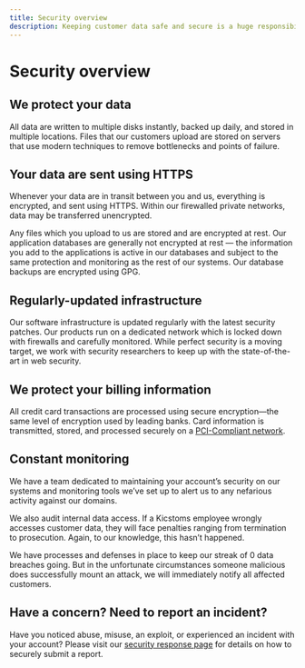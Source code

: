 ```yaml
---
title: Security overview
description: Keeping customer data safe and secure is a huge responsibility and a top priority for us. Here’s how we make it happen.
---
```


# Security overview

## We protect your data

All data are written to multiple disks instantly, backed up daily, and stored in multiple locations. Files that our customers upload are stored on servers that use modern techniques to remove bottlenecks and points of failure.

## Your data are sent using HTTPS

Whenever your data are in transit between you and us, everything is encrypted, and sent using HTTPS. Within our firewalled private networks, data may be transferred unencrypted.

Any files which you upload to us are stored and are encrypted at rest. Our application databases are generally not encrypted at rest — the information you add to the applications is active in our databases and subject to the same protection and monitoring as the rest of our systems. Our database backups are encrypted using GPG.

<!-- ## Full redundancy for all major systems.

Our servers — from power supplies to the internet connection to the air purifying systems — operate at full redundancy. Our systems are engineered to stay up even if multiple servers fail.

## Sophisticated physical security.

Our state-of-the-art servers are protected by biometric locks and round-the-clock interior and exterior surveillance monitoring. Only authorized personnel have access to the data center. 24/7/365 onsite staff provides additional protection against unauthorized entry and security breaches. -->

## Regularly-updated infrastructure

Our software infrastructure is updated regularly with the latest security patches. Our products run on a dedicated network which is locked down with firewalls and carefully monitored. While perfect security is a moving target, we work with security researchers to keep up with the state-of-the-art in web security.

## We protect your billing information

All credit card transactions are processed using secure encryption—the same level of encryption used by leading banks. Card information is transmitted, stored, and processed securely on a [PCI-Compliant network](https://en.wikipedia.org/wiki/Payment_Card_Industry_Data_Security_Standard).

## Constant monitoring

We have a team dedicated to maintaining your account’s security on our systems and monitoring tools we’ve set up to alert us to any nefarious activity against our domains.

We also audit internal data access. If a Kicstoms employee wrongly accesses customer data, they will face penalties ranging from termination to prosecution. Again, to our knowledge, this hasn’t happened.

We have processes and defenses in place to keep our streak of 0 data breaches going. But in the unfortunate circumstances someone malicious does successfully mount an attack, we will immediately notify all affected customers.

<!-- ## Want to know more?

[We've got three pages of additional details in our security overview](basecamp-security-overview.pdf) for you. We take even further security steps with HEY. Go to [https://hey.com/security/](https://hey.com/security/) to learn more. -->

## Have a concern? Need to report an incident?

Have you noticed abuse, misuse, an exploit, or experienced an incident with your account? Please visit our [security response page](response/index.md) for details on how to securely submit a report.
